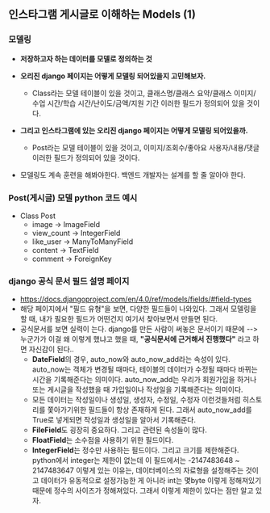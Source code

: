 ## 인스타그램 게시글로 이해하는 Models (1)


### 모델링
- **저장하고자 하는 데이터를 모델로 정의하는 것**
- **오리진 django 페이지는 어떻게 모델링 되어있을지 고민해보자.**
  - Class라는 모델 테이블이 있을 것이고, 클래스명/클래스 요약/클래스 이미지/수업 시간/학습 시간/난이도/금액/지원 기간 이러한 필드가 정의되어 있을 것이다.
- **그리고 인스타그램에 있는 오리진 django 페이지는 어떻게 모델링 되어있을까.**
  - Post라는 모델 테이블이 있을 것이고, 이미지/조회수/좋아요 사용자/내용/댓글 이러한 필드가 정의되어 있을 것이다.

- 모델링도 계속 훈련을 해봐야한다. 백엔드 개발자는 설계를 할 줄 알아야 한다. 


### Post(게시글) 모델 python 코드 예시
- Class Post
  - image -> ImageField
  - view_count -> IntegerField
  - like_user -> ManyToManyField
  - content -> TextField
  - comment -> ForeignKey


### django 공식 문서 필드 설명 페이지
- https://docs.djangoproject.com/en/4.0/ref/models/fields/#field-types
- 해당 페이지에서 "필드 유형"을 보면, 다양한 필드들이 나와있다. 그래서 모델링을 할 때, 내가 필요한 필드가 어떤건지 여기서 찾아보면서 만들면 된다.
- 공식문서를 보면 실력이 는다. django를 만든 사람이 써놓은 문서이기 때문에 --> 누군가가 이걸 왜 이렇게 했냐고 했을 때, **"공식문서에 근거해서 진행했다"** 라고 하면 자신감이 된다..
  - **DateField**의 경우, auto_now와 auto_now_add라는 속성이 있다. auto_now는 객체가 변경될 때마다, 테이블의 데이터가 수정될 때마다 바뀌는 시간을 기록해준다는 의미이다. auto_now_add는 우리가 회원가입을 하거나 또는 게시글을 작성했을 때 가입일이나 작성일을 기록해준다는 의미이다. 
  - 모든 데이터는 작성일이나 생성일, 생성자, 수정일, 수정자 이런것들처럼 히스토리를 쫓아가기위한 필드들이 항상 존재하게 된다. 그래서 auto_now_add를 True로 넣게되면 작성일과 생성일을 알아서 기록해준다.
  - **FileField**도 굉장히 중요하다. 그리고 관련된 속성들이 많다.
  - **FloatField**는 소수점을 사용하기 위한 필드이다. 
  - **IntegerField**는 정수만 사용하는 필드이다. 그리고 크기를 제한해준다. python에서 integer는 제한이 없는데 이 필드에서는 -2147483648 ~ 2147483647 이렇게 있는 이유는, 데이터베이스의 자료형을 설정해주는 것이고 데이터가 유동적으로 설정가능한 게 아니라 int는 몇byte 이렇게 정해져있기 때문에 정수의 사이즈가 정해져있다. 그래서 이렇게 제한이 있다는 점만 알고 있자.


